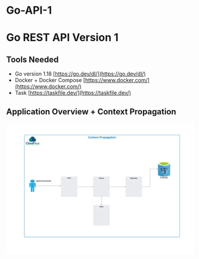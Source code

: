 # Go-API-1

Go REST API Version 1
============================

## Tools Needed
 
* Go version 1.18 [https://go.dev/dl/](https://go.dev/dl/)
* Docker + Docker Compose [https://www.docker.com/](https://www.docker.com/)
* Task [https://taskfile.dev/](https://taskfile.dev/)


## Application Overview + Context Propagation

![Production Ready REST API in Go](/docs/go-api-1.png)